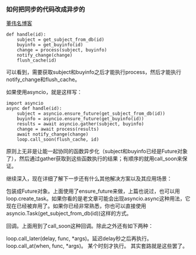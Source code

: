 ### 如何把同步的代码改成异步的

[董伟名博客](https://mp.weixin.qq.com/s?__biz=MzA3NDk1NjI0OQ==&mid=2247483864&idx=1&sn=9ce1061040a4ada28c1518b76e74ad54&chksm=9f76ad6ea8012478349e0a6b6b05080cbdd811943f859edc29c721d97221e502a5c7fed604d6&scene=21#wechat_redirect)

```
def handle(id):
    subject = get_subject_from_db(id)
    buyinfo = get_buyinfo(id)
    change = process(subject, buyinfo)
    notify_change(change)
    flush_cache(id)
```

可以看到，需要获取subject和buyinfo之后才能执行process，然后才能执行notify_change和flush_cache。

如果使用asyncio，就是这样写：

```
import asyncio
async def handle(id):
    subject = asyncio.ensure_future(get_subject_from_db(id))
    buyinfo = asyncio.ensure_future(get_buyinfo(id))
    results = await asyncio.gather(subject, buyinfo)
    change = await process(results)
    await notify_change(change)
    loop.call_soon(flush_cache, id)
```
原则上无非是让能一起协同的函数异步化（subject和buyinfo已经是Future对象了），然后通过gather获取到这些函数执行的结果；有顺序的就用call_soon来保证。

继续深入，现在详细了解下一步还有什么其他解决方案以及其应用场景：

包装成Future对象。上面使用了ensure_future来做，上篇也说过，也可以用loop.create_task。如果你看的是老文章可能会出现asyncio.async这种用法，它现在已经被弃用了。如果你已经非常熟悉，你也可以直接使用asyncio.Task(get_subject_from_db(id))这样的方式。

回调。上面用到了call_soon这种回调。除此之外还有如下两种：

loop.call_later(delay, func, *args)。延迟delay秒之后再执行。
loop.call_at(when, func, *args)。 某个时刻才执行。
其实套路就是这些罢了。